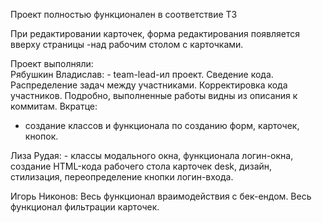 Проект полностью функционален в соответствие ТЗ

При редактировании карточек, форма редактирования появляется вверху страницы -над рабочим столом с карточками.

Проект выполняли:  
Рябушкин Владислав:  - team-lead-ил проект. Сведение кода. Распределение задач между участниками.  Корректировка кода участников.
Подробно, выполненные работы видны из описания к коммитам.  Вкратце:
- создание классов и функционала по созданию форм, карточек, кнопок.

Лиза Рудая:  - классы модального окна, функционала логин-окна, создание HTML-кода рабочего стола карточек desk, дизайн, стилизация, переопределение кнопки логин-входа.

Игорь Никонов:  Весь функционал враимодействия с бек-ендом.  Весь функционал фильтрации карточек. 